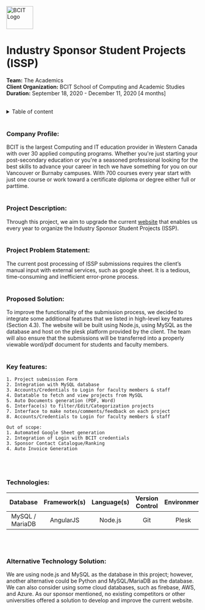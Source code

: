 <img src="https://upload.wikimedia.org/wikipedia/commons/thumb/6/6f/BCIT_logo.svg/1200px-BCIT_logo.svg.png" alt="BCIT Logo" width="70" height="60" /> <br/>
# Industry Sponsor Student Projects (ISSP) <br/> 
**Team:** The Academics <br/>
**Client Organization:** BCIT School of Computing and Academic Studies <br/>
**Duration:** September 18, 2020 - December 11, 2020 [4 months] <br/><br/>

<details>
<summary>Table of content</summary>
   
# Table of content
   * [Company Profile](#company-profile-)
   * [Project Description](#project-description-)
   * [Project Problem Statement](#project-problem-statement)
   * [Proposed Solution](#proposed-solution)
   * [Key Features](#key-features-)
   * [Technologies](#technologies-)
   * [Alternative Technology Solution](#alternative-technology-solution)
</details>
<br/>

### **Company Profile:** <br/>
BCIT is the largest Computing and IT education provider in Western Canada with over 30 applied computing programs. Whether you're just starting your
post-secondary education or you're a seasoned professional looking for the best skills to advance your career in tech we have something for you on our
Vancouver or Burnaby campuses. With 700 courses every year start with just one course or work toward a certificate diploma or degree either full or parttime. <br/><br/>

### **Project Description:** <br/>
Through this project, we aim to upgrade the current [website](https://issp.bcit.ca/) that enables us every year to organize the Industry Sponsor Student Projects (ISSP). <br/><br/>


### **Project Problem Statement:**<br/>
The current post processing of ISSP submissions requires the client’s manual input with external services, such as google sheet. It is a tedious, time-consuming and inefficient error-prone process. <br/><br/>

### **Proposed Solution:**<br/>
To improve the functionality of the submission process, we decided to integrate some additional features that we listed in high-level key features (Section 4.3). The website will be built using Node.js, using MySQL as the database and host on the plesk platform provided by the client. The team will also ensure that the submissions will be transferred into a properly viewable word/pdf document for students and faculty members.<br/><br/>

### **Key features:** <br/>

    1. Project submission Form
    2. Integration with MySQL database
    3. Accounts/Credentials to Login for faculty members & staff
    4. Datatable to fetch and view projects from MySQL
    5. Auto Documents generation (PDF, Word)
    6. Interface(s) to filter/Edit/Categorization projects
    7. Interface to make notes/comments/feedback on each project
    8. Accounts/Credentials to Login for faculty members & staff 

    Out of scope:
    1. Automated Google Sheet generation
    2. Integration of Login with BCIT credentials
    3. Sponsor Contact Catalogue/Ranking
    4. Auto Invoice Generation

<br/><br/>
### **Technologies:** <br/>
| Database | Framework(s) | Language(s) | Version Control | Environment | UX-UI |
|  :---:   |     :---:    |     :---:   |      :---:      |     :---:   | :---: |
| MySQL / MariaDB   | AngularJS     | Node.js    | Git | Plesk | Bootstrap / CSS

<br/><br/>
### **Alternative Technology Solution:**<br/>
We are using node.js and MySQL as the database in this project; however, another alternative could be Python and MySQL/MariaDB as the database. We can also consider using some cloud databases, such as firebase, AWS, and Azure. As our sponsor mentioned, no existing competitors or other universities offered a solution to develop and improve the current website.<br/><br/>
